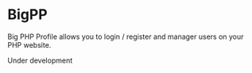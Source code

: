 # BigPP
Big PHP Profile allows you to login / register and manager users on your PHP website.

Under development
